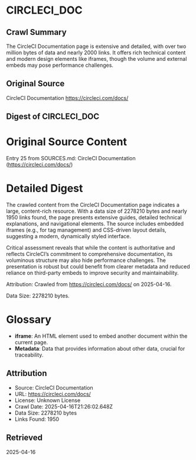 # CIRCLECI_DOC

## Crawl Summary
The CircleCI Documentation page is extensive and detailed, with over two million bytes of data and nearly 2000 links. It offers rich technical content and modern design elements like iframes, though the volume and external embeds may pose performance challenges.

## Original Source
CircleCI Documentation
https://circleci.com/docs/

## Digest of CIRCLECI_DOC

# Original Source Content

Entry 25 from SOURCES.md: CircleCI Documentation (https://circleci.com/docs/)

# Detailed Digest

The crawled content from the CircleCI Documentation page indicates a large, content-rich resource. With a data size of 2278210 bytes and nearly 1950 links found, the page presents extensive guides, detailed technical explanations, and navigational elements. The source includes embedded iframes (e.g., for tag management) and CSS-driven layout details, suggesting a modern, dynamically styled interface. 

Critical assessment reveals that while the content is authoritative and reflects CircleCI’s commitment to comprehensive documentation, its voluminous structure may also hide performance challenges. The presentation is robust but could benefit from clearer metadata and reduced reliance on third-party embeds to improve security and maintainability.

Attribution: Crawled from https://circleci.com/docs/ on 2025-04-16.

Data Size: 2278210 bytes.

# Glossary

- **iframe**: An HTML element used to embed another document within the current page.
- **Metadata**: Data that provides information about other data, crucial for traceability.


## Attribution
- Source: CircleCI Documentation
- URL: https://circleci.com/docs/
- License: Unknown License
- Crawl Date: 2025-04-16T21:26:02.648Z
- Data Size: 2278210 bytes
- Links Found: 1950

## Retrieved
2025-04-16
